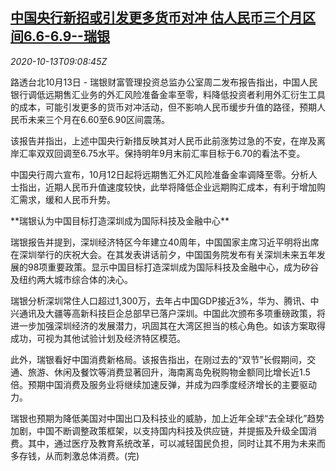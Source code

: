 <!--1602581006000-->
[中国央行新招或引发更多货币对冲 估人民币三个月区间6.6-6.9--瑞银](https://cn.reuters.com/article/ubs-china-cen-yuan-fx-1013-idCNKBS26Y13O)
------

<div><i>2020-10-13T09:08:45Z</i></div><p>路透台北10月13日 - 瑞银财富管理投资总监办公室周二发布报告指出，中国人民银行调低远期售汇业务的外汇风险准备金率至零，料降低投资者利用外汇衍生工具的成本，可能引发更多的货币对冲活动，但不影响人民币缓步升值的路径，预期人民币未来三个月在6.60至6.90区间震荡。</p><p>该报告并指出，上述中国央行新措反映其对人民币此前涨势过急的不安，在岸及离岸汇率双双回调至6.75水平。保持明年9月末前汇率目标于6.70的看法不变。</p><p>中国央行周六宣布，10月12日起将远期售汇外汇风险准备金率调降至零。分析人士指出，近期人民币升值速度较快，此举将降低企业远期购汇成本，有利于增加购汇需求，缓和人民币升势。</p><p>**瑞银认为中国目标打造深圳成为国际科技及金融中心**</p><p>瑞银报告并提到，深圳经济特区今年建立40周年，中国国家主席习近平明将出席在深圳举行的庆祝大会。在其发表讲话前夕，中国国务院发布有关深圳未来五年发展的98项重要政策。显示中国目标打造深圳成为国际科技及金融中心，成为矽谷及纽约两大城市综合体的决心。</p><p>瑞银分析深圳常住人口超过1,300万，去年占中国GDP接近3%，华为、腾讯、中兴通讯及大疆等高新科技巨企总部早已落户深圳。中国此次颁布多项重磅政策，将进一步加强深圳经济的发展潜力，巩固其在大湾区担当的核心角色。如该方案取得成功，可视为其他试验计划及经济特区模范。</p><p>此外，瑞银看好中国消费新格局。该报告指出，在刚过去的“双节”长假期间，交通、旅游、休闲及餐饮等消费显著回升，海南离岛免税购物金额同比增长近1.5倍。预期中国消费及服务业将继续加速反弹，并成为四季度经济增长的主要驱动力。</p><p>瑞银也预期为降低美国对中国出口及科技业的威胁，加上近年全球“去全球化”趋势加剧，中国不断调整政策框架，以支持国内科技及供应链，并提振及升级全国消费。其中，通过医疗及教育系统改革，可以减轻国民负担，同时让其不用为未来而多存钱，从而刺激总体消费。(完)</p>
